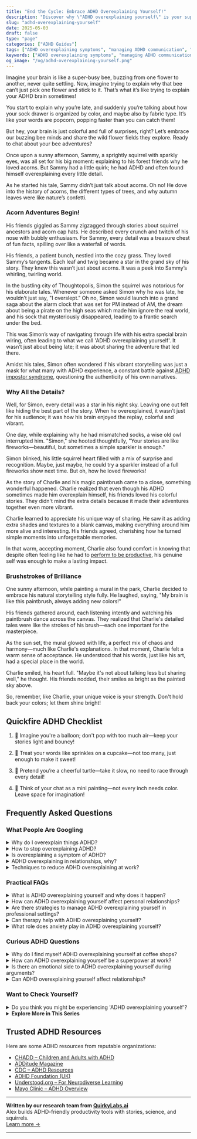 ```yaml
---
title: "End the Cycle: Embrace ADHD Overexplaining Yourself!"
description: "Discover why \"ADHD overexplaining yourself\" is your superpower! Dive into our blog for a cozy chat that makes you feel seen and celebrated. Join us!"
slug: "adhd-overexplaining-yourself"
date: 2025-05-03
draft: false
type: "page"
categories: ["ADHD Guides"]
tags: ["ADHD overexplaining symptoms", "managing ADHD communication", "ADHD storytelling challenges", "embracing ADHD quirks", "ADHD social interactions", "ADHD and detailed conversations", "understanding ADHD behavior"]
keywords: ["ADHD overexplaining symptoms", "managing ADHD communication", "ADHD storytelling challenges", "embracing ADHD quirks", "ADHD social interactions", "ADHD and detailed conversations", "understanding ADHD behavior"]
og_image: "/og/adhd-overexplaining-yourself.png"
---
```


Imagine your brain is like a super-busy bee, buzzing from one flower to another, never quite settling. Now, imagine trying to explain why that bee can’t just pick one flower and stick to it. That’s what it’s like trying to explain your ADHD brain sometimes!

You start to explain why you’re late, and suddenly you’re talking about how your sock drawer is organized by color, and maybe also by fabric type. It’s like your words are popcorn, popping faster than you can catch them!

But hey, your brain is just colorful and full of surprises, right? Let’s embrace our buzzing bee minds and share the wild flower fields they explore. Ready to chat about your bee adventures?

Once upon a sunny afternoon, Sammy, a sprightly squirrel with sparkly eyes, was all set for his big moment: explaining to his forest friends why he loved acorns. But Sammy had a little quirk; he had ADHD and often found himself overexplaining every little detail.

As he started his tale, Sammy didn’t just talk about acorns. Oh no! He dove into the history of acorns, the different types of trees, and why autumn leaves were like nature’s confetti.

### Acorn Adventures Begin!

His friends giggled as Sammy zigzagged through stories about squirrel ancestors and acorn cap hats. He described every crunch and twitch of his nose with bubbly enthusiasm. For Sammy, every detail was a treasure chest of fun facts, spilling over like a waterfall of words.

His friends, a patient bunch, nestled into the cozy grass. They loved Sammy’s tangents. Each leaf and twig became a star in the grand sky of his story. They knew this wasn’t just about acorns. It was a peek into Sammy’s whirling, twirling world.

In the bustling city of Thoughtopolis, Simon the squirrel was notorious for his elaborate tales. Whenever someone asked Simon why he was late, he wouldn’t just say, "I overslept." Oh no, Simon would launch into a grand saga about the alarm clock that was set for PM instead of AM, the dream about being a pirate on the high seas which made him ignore the real world, and his sock that mysteriously disappeared, leading to a frantic search under the bed.

This was Simon’s way of navigating through life with his extra special brain wiring, often leading to what we call 'ADHD overexplaining yourself'. It wasn’t just about being late; it was about sharing the adventure that led there.

Amidst his tales, Simon often wondered if his vibrant storytelling was just a mask for what many with ADHD experience, a constant battle against [ADHD impostor syndrome](/pages/adhd-impostor-syndrome/), questioning the authenticity of his own narratives.

### Why All the Details?

Well, for Simon, every detail was a star in his night sky. Leaving one out felt like hiding the best part of the story. When he overexplained, it wasn’t just for his audience; it was how his brain enjoyed the replay, colorful and vibrant.

One day, while explaining why he had mismatched socks, a wise old owl interrupted him. "Simon," she hooted thoughtfully, "Your stories are like fireworks—beautiful, but sometimes a simple sparkler is enough."

Simon blinked, his little squirrel heart filled with a mix of surprise and recognition. Maybe, just maybe, he could try a sparkler instead of a full fireworks show next time. But oh, how he loved fireworks!

As the story of Charlie and his magic paintbrush came to a close, something wonderful happened. Charlie realized that even though his ADHD sometimes made him overexplain himself, his friends loved his colorful stories. They didn't mind the extra details because it made their adventures together even more vibrant.

Charlie learned to appreciate his unique way of sharing. He saw it as adding extra shades and textures to a blank canvas, making everything around him more alive and interesting. His friends agreed, cherishing how he turned simple moments into unforgettable memories.

In that warm, accepting moment, Charlie also found comfort in knowing that despite often feeling like he had to [perform to be productive](/pages/adhd-performative-productivity/), his genuine self was enough to make a lasting impact.

### Brushstrokes of Brilliance

One sunny afternoon, while painting a mural in the park, Charlie decided to embrace his natural storytelling style fully. He laughed, saying, "My brain is like this paintbrush, always adding new colors!"

His friends gathered around, each listening intently and watching his paintbrush dance across the canvas. They realized that Charlie's detailed tales were like the strokes of his brush—each one important for the masterpiece.

As the sun set, the mural glowed with life, a perfect mix of chaos and harmony—much like Charlie's explanations. In that moment, Charlie felt a warm sense of acceptance. He understood that his words, just like his art, had a special place in the world.

Charlie smiled, his heart full. "Maybe it's not about talking less but sharing well," he thought. His friends nodded, their smiles as bright as the painted sky above.

So, remember, like Charlie, your unique voice is your strength. Don't hold back your colors; let them shine bright!

## Quickfire ADHD Checklist

1. 🎈 Imagine you're a balloon; don't pop with too much air—keep your stories light and bouncy!

2. 🧁 Treat your words like sprinkles on a cupcake—not too many, just enough to make it sweet!

3. 🐢 Pretend you’re a cheerful turtle—take it slow, no need to race through every detail!

4. 🎨 Think of your chat as a mini painting—not every inch needs color. Leave space for imagination!

## Frequently Asked Questions



### What People Are Googling

<details><summary>Why do I overexplain things ADHD?</summary><p>Absolutely, this is a common trait for many with ADHD! When you're sharing thoughts or explaining something, it may feel essential to include every detail to fully convey your message or to ensure you're thoroughly understood. This can also stem from past experiences of being misunderstood or not heard, prompting you to give as much context as possible. Remember, your thoroughness shows how deeply you care about clarity and communication, which is truly a strength, even if it feels a bit overwhelming at times.</p></details>
<details><summary>How to stop overexplaining ADHD?</summary><p>It's really common to feel like you need to overexplain your ADHD, especially when you're worried about being understood or not judged. A cozy tip is to remind yourself that it's okay to share just enough information to be clear and comfortable—no more, no less. You might find it helpful to practice some key phrases that feel true to you, like "I'm working through my ADHD traits in this situation," or "I might need a bit more time for tasks, thanks for your patience." Remember, your ADHD is just one part of your wonderfully unique self, and you get to choose how much you share about it.</p></details>
<details><summary>Is overexplaining a symptom of ADHD?</summary><p>Absolutely, overexplaining can indeed be a symptom of ADHD, and you're not alone if you find yourself doing it! Many folks with ADHD tend to dive into more details than might be deemed necessary, often because they want to ensure they are thoroughly understood, or because all the details feel equally important. It’s also a way to counteract past experiences where they might have been misunderstood. So, if you find yourself in the midst of a detailed explanation, remember it’s just a part of how your unique brain shares information with the world!</p></details>
<details><summary>ADHD overexplaining in relationships, why?</summary><p>Ah, the tendency to overexplain in relationships when you have ADHD is actually pretty common! It often stems from a desire to make sure you're thoroughly understood, especially when past experiences might have left you feeling misinterpreted or dismissed. This overcommunication can be your way of trying to connect deeply and ensure clarity. It’s really just about making sure your thoughts and feelings are accurately conveyed, which is totally understandable. Remember, your thoroughness shows how much you care about understanding and being understood by others.</p></details>
<details><summary>Techniques to reduce ADHD overexplaining at work?</summary><p>Ah, overexplaining can indeed be a bit of a hurdle when you've got ADHD, can't it? One helpful technique is to prepare a brief outline or key points before meetings or conversations. This can keep your thoughts organized and your explanations concise. Another useful strategy is to pause regularly, allowing others to ask questions or contribute; this not only makes interactions more collaborative but also gives you a moment to re-center. And remember, practice makes perfect, so don't be too hard on yourself as you refine your skills!</p></details>



### Practical FAQs

<details><summary>What is ADHD overexplaining yourself and why does it happen?</summary><p>ADHD overexplaining is when someone with ADHD feels compelled to provide more details or reasoning than might typically be expected. This often happens because individuals with ADHD might worry about being misunderstood or not taken seriously, so they try to cover all bases to ensure their point is clear. Additionally, the ADHD brain tends to make lots of connections and thinks about things deeply and extensively, which can lead to the sharing of all those thoughts in conversation. It's really just a way of making sure they're fully expressing themselves and being understood, though it can sometimes feel overwhelming.</p></details>
<details><summary>How can ADHD overexplaining yourself affect personal relationships?</summary><p>When you have ADHD, you might find yourself overexplaining your thoughts or actions to make sure you're completely understood, which stems from worries about being misinterpreted. This can sometimes make conversations feel a bit overwhelming or exhausting for others, as they might receive more information than they feel they need. It's important to recognize and appreciate your desire for clarity and thoroughness—it shows your care for the relationship! Practicing mindfulness about when and how much to explain can help maintain a comfortable balance in conversations, keeping connections strong and enjoyable.</p></details>
<details><summary>Are there strategies to manage ADHD overexplaining yourself in professional settings?</summary><p>Absolutely, managing the tendency to overexplain in professional settings is a common goal for many with ADHD, and there are some practical strategies you can try. One effective method is to prepare and practice key points you want to convey ahead of time, which can help keep your explanations concise and focused. Another helpful tip is to pause after making a main point, allowing others the opportunity to ask questions or contribute, which naturally limits the length of your response. Lastly, seeking feedback from trusted colleagues can also provide insights into your communication style and help you refine it over time. With practice and patience, you'll likely find it gets easier to keep your explanations just right!</p></details>
<details><summary>Can therapy help with ADHD overexplaining yourself?</summary><p>Absolutely, therapy can be a wonderful resource in managing ADHD-related behaviors like overexplaining! Working with a therapist, particularly one who understands ADHD, can help you explore the roots of why you might feel the need to overexplain. They can offer strategies to help you communicate more effectively and confidently. Plus, therapy provides a supportive space to practice new skills and gain feedback in a comfortable, non-judgmental setting.</p></details>
<details><summary>What role does anxiety play in ADHD overexplaining yourself?</summary><p>Anxiety often plays a significant role when it comes to overexplaining in ADHD. This might happen because you're worried about being misunderstood or not being believed, so you feel compelled to provide more details than necessary. Think of it like your mind trying to cover all bases to avoid any confusion or conflict. Remember, it's perfectly okay to give yourself permission to share just enough information without overloading your listener or yourself.</p></details>



### Curious ADHD Questions

<details><summary>Why do I find myself ADHD overexplaining yourself at coffee shops?</summary><p>It's completely natural to find yourself over-explaining things sometimes, especially in social settings like coffee shops. When you have ADHD, your brain often tries to communicate many thoughts all at once, and this can lead to giving more details than necessary to make sure you are understood. Remember, this is just part of your unique way of processing and sharing information. Next time you catch yourself doing it, gently remind yourself to pause, breathe, and perhaps enjoy a sip of your coffee—it's all okay!</p></details>
<details><summary>How can ADHD overexplaining yourself be a superpower at work?</summary><p>Absolutely, overexplaining, which is often seen in those of us with ADHD, can definitely be a superpower in the workplace! This trait allows us to provide thorough explanations and details that others might overlook, ensuring clarity and comprehensive understanding. It's like we’re naturally equipped to anticipate questions and fill in the gaps before they even arise, which can be incredibly valuable in tasks that require detailed documentation, training new team members, or managing complex projects. So, while it might feel a bit much at times, your knack for giving detailed explanations can truly be an asset, helping to enhance communication and reduce misunderstandings in your team!</p></details>
<details><summary>Is there an emotional side to ADHD overexplaining yourself during arguments?</summary><p>Absolutely, there's a significant emotional dimension to why someone with ADHD might overexplain themselves during arguments. This often stems from a deep need to be understood and a fear of being misinterpreted, which is common among individuals with ADHD. Overexplaining can also be a way to ensure that every aspect of your thoughts and feelings is communicated, trying to cover all bases to prevent conflict or miscommunication. Remember, it’s perfectly okay to be thorough in expressing yourself; it's part of making sure your voice is heard and understood.</p></details>
<details><summary>Can ADHD overexplaining yourself affect relationships?</summary><p>Absolutely, it's quite common for individuals with ADHD to find themselves overexplaining in conversations. This can sometimes affect relationships, as friends or partners might feel overwhelmed or find it hard to keep up with the flood of details. It’s really important to remember that this is just a part of how your brain uniquely functions, and it’s okay. Open communication about your needs and how you express yourself can help build understanding and patience between you and your loved ones.</p></details>



### Want to Check Yourself?

<details><summary>Do you think you might be experiencing 'ADHD overexplaining yourself'?</summary><p>Absolutely, overexplaining is a common experience for many people with ADHD! It often stems from a desire to make sure we're completely understood, due to past experiences of being misunderstood or dismissed. If you find yourself giving more details than might be necessary, try not to be too hard on yourself. Remember, this is just another facet of your unique way of processing and sharing information, and it's okay to gently work on more concise communication if you feel it's important to you.</p></details>

<script type="application/ld+json">
{
  "@context": "https://schema.org",
  "@type": "FAQPage",
  "mainEntity": [
    {
      "@type": "Question",
      "name": "Why do I overexplain things ADHD?",
      "acceptedAnswer": {
        "@type": "Answer",
        "text": "Absolutely, this is a common trait for many with ADHD! When you're sharing thoughts or explaining something, it may feel essential to include every detail to fully convey your message or to ensure you're thoroughly understood. This can also stem from past experiences of being misunderstood or not heard, prompting you to give as much context as possible. Remember, your thoroughness shows how deeply you care about clarity and communication, which is truly a strength, even if it feels a bit overwhelming at times."
      }
    },
    {
      "@type": "Question",
      "name": "How to stop overexplaining ADHD?",
      "acceptedAnswer": {
        "@type": "Answer",
        "text": "It's really common to feel like you need to overexplain your ADHD, especially when you're worried about being understood or not judged. A cozy tip is to remind yourself that it's okay to share just enough information to be clear and comfortable\u2014no more, no less. You might find it helpful to practice some key phrases that feel true to you, like \"I'm working through my ADHD traits in this situation,\" or \"I might need a bit more time for tasks, thanks for your patience.\" Remember, your ADHD is just one part of your wonderfully unique self, and you get to choose how much you share about it."
      }
    },
    {
      "@type": "Question",
      "name": "Is overexplaining a symptom of ADHD?",
      "acceptedAnswer": {
        "@type": "Answer",
        "text": "Absolutely, overexplaining can indeed be a symptom of ADHD, and you're not alone if you find yourself doing it! Many folks with ADHD tend to dive into more details than might be deemed necessary, often because they want to ensure they are thoroughly understood, or because all the details feel equally important. It\u2019s also a way to counteract past experiences where they might have been misunderstood. So, if you find yourself in the midst of a detailed explanation, remember it\u2019s just a part of how your unique brain shares information with the world!"
      }
    },
    {
      "@type": "Question",
      "name": "ADHD overexplaining in relationships, why?",
      "acceptedAnswer": {
        "@type": "Answer",
        "text": "Ah, the tendency to overexplain in relationships when you have ADHD is actually pretty common! It often stems from a desire to make sure you're thoroughly understood, especially when past experiences might have left you feeling misinterpreted or dismissed. This overcommunication can be your way of trying to connect deeply and ensure clarity. It\u2019s really just about making sure your thoughts and feelings are accurately conveyed, which is totally understandable. Remember, your thoroughness shows how much you care about understanding and being understood by others."
      }
    },
    {
      "@type": "Question",
      "name": "Techniques to reduce ADHD overexplaining at work?",
      "acceptedAnswer": {
        "@type": "Answer",
        "text": "Ah, overexplaining can indeed be a bit of a hurdle when you've got ADHD, can't it? One helpful technique is to prepare a brief outline or key points before meetings or conversations. This can keep your thoughts organized and your explanations concise. Another useful strategy is to pause regularly, allowing others to ask questions or contribute; this not only makes interactions more collaborative but also gives you a moment to re-center. And remember, practice makes perfect, so don't be too hard on yourself as you refine your skills!"
      }
    }
  ]
}
</script>
<script type="application/ld+json">
{
  "@context": "https://schema.org",
  "@type": "Article",
  "author": {
    "@type": "Person",
    "name": "QuirkyLabs",
    "url": "https://quirkylabs.ai/about"
  },
  "headline": "\"End the Cycle: Embrace ADHD Overexplaining Yourself!\"",
  "mainEntityOfPage": "https://blog.quirkylabs.ai/pages/adhd-overexplaining-yourself/",
  "datePublished": "2025-05-03"
}
</script>
<script type="application/ld+json">
{
  "@context": "https://schema.org",
  "@type": "BreadcrumbList",
  "itemListElement": [
    {
      "@type": "ListItem",
      "position": 1,
      "name": "Home",
      "item": "https://quirkylabs.ai/"
    },
    {
      "@type": "ListItem",
      "position": 2,
      "name": "Blog",
      "item": "https://blog.quirkylabs.ai/"
    },
    {
      "@type": "ListItem",
      "position": 3,
      "name": "\"End the Cycle: Embrace ADHD Overexplaining Yourself!\"",
      "item": "https://blog.quirkylabs.ai/pages/adhd-overexplaining-yourself/"
    }
  ]
}
</script>

<details>
<summary><strong>Explore More in This Series</strong></summary>

- [Adhd Fake Success](/pages/adhd-fake-success/)
- [Adhd People Pleasing](/pages/adhd-people-pleasing/)
- [Adhd Working Hard To Fit In](/pages/adhd-working-hard-to-fit-in/)
- [Adhd Compliment Doubt](/pages/adhd-compliment-doubt/)
- [Adhd Masking At Work](/pages/adhd-masking-at-work/)
- [Adhd Impostor Syndrome](/pages/adhd-impostor-syndrome/)
- [Adhd Hide Your Struggles](/pages/adhd-hide-your-struggles/)
- [Adhd High Functioning Struggles](/pages/adhd-high-functioning-struggles/)
</details>



## Trusted ADHD Resources

Here are some ADHD resources from reputable organizations:

- [CHADD – Children and Adults with ADHD](https://chadd.org)
- [ADDitude Magazine](https://www.additudemag.com)
- [CDC – ADHD Resources](https://www.cdc.gov/ncbddd/adhd)
- [ADHD Foundation (UK)](https://www.adhdfoundation.org.uk)
- [Understood.org – For Neurodiverse Learning](https://www.understood.org)
- [Mayo Clinic – ADHD Overview](https://www.mayoclinic.org/diseases-conditions/adhd)


---

**Written by our research team from [QuirkyLabs.ai](https://quirkylabs.ai)**  
Alex builds ADHD-friendly productivity tools with stories, science, and squirrels.  
[Learn more →](https://quirkylabs.ai)

---